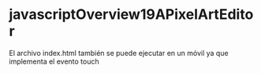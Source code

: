# javascriptOverview19APixelArtEditor
El archivo index.html también se puede ejecutar en un móvil ya que implementa el evento touch
